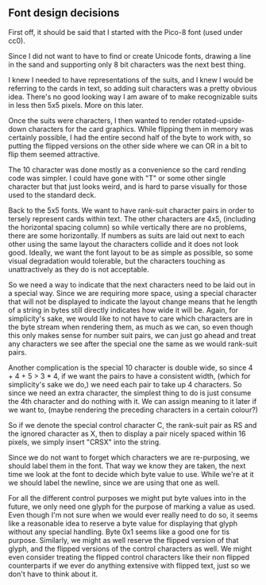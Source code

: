 ## Font design decisions

First off, it should be said that I started with the Pico-8 font (used under cc0).

Since I did not want to have to find or create Unicode fonts, drawing a line in the sand and supporting only 8 bit characters was the next best thing.

I knew I needed to have representations of the suits, and I knew I would be referring to the cards in text, so adding suit characters was a pretty obvious idea. There's no good looking way I am aware of to make recognizable suits in less then 5x5 pixels. More on this later.

Once the suits were characters, I then wanted to render rotated-upside-down characters for the card graphics. While flipping them in memory was certainly possible, I had the entire second half of the byte to work with, so putting the flipped versions on the other side where we can OR in a bit to flip them seemed attractive.

The 10 character was done mostly as a convenience so the card rending code was simpler. I could have gone with "T" or some other single character but that just looks weird, and is hard to parse visually for those used to the standard deck.

Back to the 5x5 fonts. We want to have rank-suit character pairs in order to tersely represent cards within text. The other characters are 4x5, (including the horizontal spacing column) so while vertically there are no problems, there are some horizontally. If numbers as suits are laid out next to each other using the same layout the characters collide and it does not look good. Ideally, we want the font layout to be as simple as possible, so some visual degradation would tolerable, but the characters touching as unattractively as they do is not acceptable.

So we need a way to indicate that the next characters need to be laid out in a special way. Since we are requiring more space, using a special character that will not be displayed to indicate the layout change means that he length of a string in bytes still directly indicates how wide it will be. Again, for simplicity's sake, we would like to not have to care which characters are in the byte stream when rendering them, as much as we can, so even though this only makes sense for number suit pairs, we can just go ahead and treat any characters we see after the special one the same as we would rank-suit pairs. 

Another complication is the special 10 character is double wide, so since 4 + 4 + 5 > 3 * 4, if we want the pairs to have a consistent width, (which for simplicity's sake we do,) we need each pair to take up 4 characters. So since we need an extra character, the simplest thing to do is just consume the 4th character and do nothing with it. We can assign meaning to it later if we want to, (maybe rendering the preceding characters in a certain colour?)

So if  we denote the special control character C, the rank-suit pair as RS and the ignored character as X, then to display a pair nicely spaced within 16 pixels, we simply insert "CRSX" into the string.

Since we do not want to forget which characters we are re-purposing, we should label them in the font. That way we know they are taken, the next time we look at the font to decide which byte value to use. While we're at it we should label the newline, since we are using that one as well. 

For all the different control purposes we might put byte values into in the future, we only need one glyph for the purpose of marking a value as used. Even though I'm not sure when we would ever really need to do so, it seems like a reasonable idea to reserve a byte value for displaying that glyph without any special handling. Byte 0x1 seems like a good one for tis purpose. Similarly, we might as well reserve the flipped version of that glyph, and the flipped versions of the control characters as well. We might even consider treating the flipped control characters like their non flipped counterparts if we ever do anything extensive with flipped text, just so we don't have to think about it.